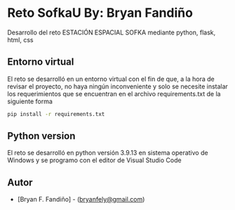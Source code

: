 # Reto SofkaU By: Bryan Fandiño
Desarrollo del reto ESTACIÓN ESPACIAL SOFKA mediante python, flask, html, css

## Entorno virtual
El reto se desarrolló en un entorno virtual con el fin de que, a la hora de revisar el proyecto, no haya ningún inconveniente y solo se necesite instalar los requerimientos que se encuentran en el archivo requirements.txt de la siguiente forma
```sh
pip install -r requirements.txt
```
## Python version
El reto se desarrolló en python versión 3.9.13 en sistema operativo de Windows y se programo con el editor de Visual Studio Code 

## Autor
- [Bryan F. Fandiño] - (bryanfely@gmail.com)


